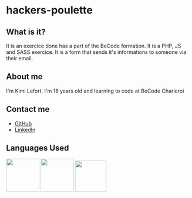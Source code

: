 # hackers-poulette

 ## What is it?

 It is an exercice done has a part of the BeCode formation.
 It is a PHP, JS and SASS exercice. It is a form that sends it's informations to someone via their email.

 ## About me 

 I'm Kimi Lefort, I'm 18 years old and learning to code at BeCode Charleroi

 ## Contact me

  - [GitHub](https://github.com/Mardixx)
  - [LinkedIn](https://www.linkedin.com/in/kimi-lefort-478a15278/)

  ## Languages Used

  <img src="https://upload.wikimedia.org/wikipedia/commons/9/96/Sass_Logo_Color.svg" width="90vw">
  <img src="https://upload.wikimedia.org/wikipedia/commons/2/27/PHP-logo.svg" width="90vw">
  <img src="https://upload.wikimedia.org/wikipedia/commons/3/3b/Javascript_Logo.png" width="85vw">